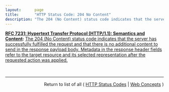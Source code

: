 ```yaml
---
layout:      page
title:       "HTTP Status Code: 204 No Content"
description: "The 204 (No Content) status code indicates that the server has successfully fulfilled the request and that there is no additional content to send in the response payload body. Metadata in the response header fields refer to the target resource and its selected representation after the requested action was applied."
---
```


**[RFC 7231: Hypertext Transfer Protocol (HTTP/1.1): Semantics and Content](/specs/IETF/RFC/7231 "The Hypertext Transfer Protocol (HTTP) is an application-level protocol for distributed, collaborative, hypertext information systems. This document defines the semantics of HTTP/1.1 messages as expressed by request methods, request header fields, response status codes, and response header fields, along with the payload of messages (metadata and body content) and mechanisms for content negotiation."):** [The 204 (No Content) status code indicates that the server has successfully fulfilled the request and that there is no additional content to send in the response payload body. Metadata in the response header fields refer to the target resource and its selected representation after the requested action was applied.](http://tools.ietf.org/html/rfc7231#section-6.3.5 "Read documentation for HTTP Status Code &#34;204&#34;")

<br/>
<hr/>

<p style="text-align: right">Return to list of all ( <a href="../http-status-codes">HTTP Status Codes</a> | <a href="../">Web Concepts</a> )</p>